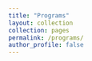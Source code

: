 ```yaml
---
title: "Programs"
layout: collection
collection: pages
permalink: /programs/
author_profile: false
---
```

